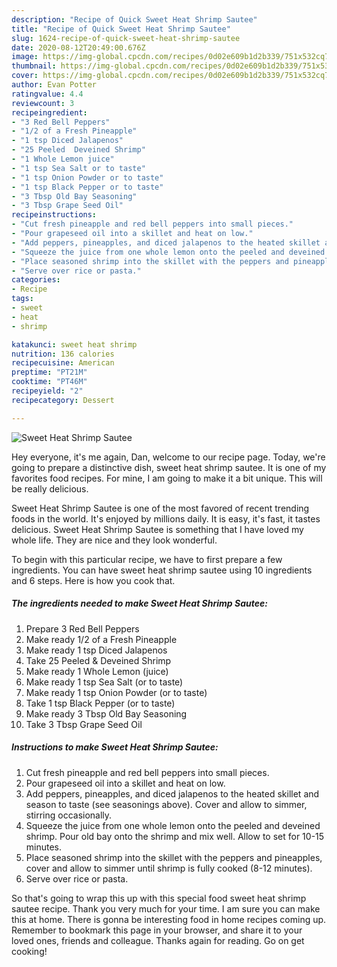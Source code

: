 ```yaml
---
description: "Recipe of Quick Sweet Heat Shrimp Sautee"
title: "Recipe of Quick Sweet Heat Shrimp Sautee"
slug: 1624-recipe-of-quick-sweet-heat-shrimp-sautee
date: 2020-08-12T20:49:00.676Z
image: https://img-global.cpcdn.com/recipes/0d02e609b1d2b339/751x532cq70/sweet-heat-shrimp-sautee-recipe-main-photo.jpg
thumbnail: https://img-global.cpcdn.com/recipes/0d02e609b1d2b339/751x532cq70/sweet-heat-shrimp-sautee-recipe-main-photo.jpg
cover: https://img-global.cpcdn.com/recipes/0d02e609b1d2b339/751x532cq70/sweet-heat-shrimp-sautee-recipe-main-photo.jpg
author: Evan Potter
ratingvalue: 4.4
reviewcount: 3
recipeingredient:
- "3 Red Bell Peppers"
- "1/2 of a Fresh Pineapple"
- "1 tsp Diced Jalapenos"
- "25 Peeled  Deveined Shrimp"
- "1 Whole Lemon juice"
- "1 tsp Sea Salt or to taste"
- "1 tsp Onion Powder or to taste"
- "1 tsp Black Pepper or to taste"
- "3 Tbsp Old Bay Seasoning"
- "3 Tbsp Grape Seed Oil"
recipeinstructions:
- "Cut fresh pineapple and red bell peppers into small pieces."
- "Pour grapeseed oil into a skillet and heat on low."
- "Add peppers, pineapples, and diced jalapenos to the heated skillet and season to taste (see seasonings above). Cover and allow to simmer, stirring occasionally."
- "Squeeze the juice from one whole lemon onto the peeled and deveined shrimp. Pour old bay onto the shrimp and mix well. Allow to set for 10-15 minutes."
- "Place seasoned shrimp into the skillet with the peppers and pineapples, cover and allow to simmer until shrimp is fully cooked (8-12 minutes)."
- "Serve over rice or pasta."
categories:
- Recipe
tags:
- sweet
- heat
- shrimp

katakunci: sweet heat shrimp 
nutrition: 136 calories
recipecuisine: American
preptime: "PT21M"
cooktime: "PT46M"
recipeyield: "2"
recipecategory: Dessert

---
```



![Sweet Heat Shrimp Sautee](https://img-global.cpcdn.com/recipes/0d02e609b1d2b339/751x532cq70/sweet-heat-shrimp-sautee-recipe-main-photo.jpg)

Hey everyone, it's me again, Dan, welcome to our recipe page. Today, we're going to prepare a distinctive dish, sweet heat shrimp sautee. It is one of my favorites food recipes. For mine, I am going to make it a bit unique. This will be really delicious.



Sweet Heat Shrimp Sautee is one of the most favored of recent trending foods in the world. It's enjoyed by millions daily. It is easy, it's fast, it tastes delicious. Sweet Heat Shrimp Sautee is something that I have loved my whole life. They are nice and they look wonderful.


To begin with this particular recipe, we have to first prepare a few ingredients. You can have sweet heat shrimp sautee using 10 ingredients and 6 steps. Here is how you cook that.

<!--inarticleads1-->

##### The ingredients needed to make Sweet Heat Shrimp Sautee:

1. Prepare 3 Red Bell Peppers
1. Make ready 1/2 of a Fresh Pineapple
1. Make ready 1 tsp Diced Jalapenos
1. Take 25 Peeled &amp; Deveined Shrimp
1. Make ready 1 Whole Lemon (juice)
1. Make ready 1 tsp Sea Salt (or to taste)
1. Make ready 1 tsp Onion Powder (or to taste)
1. Take 1 tsp Black Pepper (or to taste)
1. Make ready 3 Tbsp Old Bay Seasoning
1. Take 3 Tbsp Grape Seed Oil




<!--inarticleads2-->

##### Instructions to make Sweet Heat Shrimp Sautee:

1. Cut fresh pineapple and red bell peppers into small pieces.
1. Pour grapeseed oil into a skillet and heat on low.
1. Add peppers, pineapples, and diced jalapenos to the heated skillet and season to taste (see seasonings above). Cover and allow to simmer, stirring occasionally.
1. Squeeze the juice from one whole lemon onto the peeled and deveined shrimp. Pour old bay onto the shrimp and mix well. Allow to set for 10-15 minutes.
1. Place seasoned shrimp into the skillet with the peppers and pineapples, cover and allow to simmer until shrimp is fully cooked (8-12 minutes).
1. Serve over rice or pasta.




So that's going to wrap this up with this special food sweet heat shrimp sautee recipe. Thank you very much for your time. I am sure you can make this at home. There is gonna be interesting food in home recipes coming up. Remember to bookmark this page in your browser, and share it to your loved ones, friends and colleague. Thanks again for reading. Go on get cooking!
